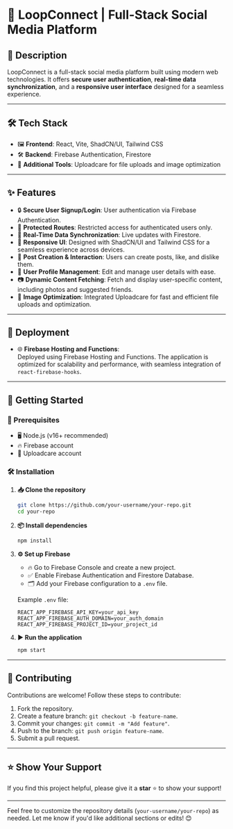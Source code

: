 # 🚀 LoopConnect | Full-Stack Social Media Platform

## 🌟 Description
LoopConnect is a full-stack social media platform built using modern web technologies. It offers **secure user authentication**, **real-time data synchronization**, and a **responsive user interface** designed for a seamless experience.

---

## 🛠️ Tech Stack
- 🖼️ **Frontend**: React, Vite, ShadCN/UI, Tailwind CSS  
- 🛠️ **Backend**: Firebase Authentication, Firestore  
- 🌄 **Additional Tools**: Uploadcare for file uploads and image optimization  

---

## ✨ Features
- 🔒 **Secure User Signup/Login**: User authentication via Firebase Authentication.  
- 🔐 **Protected Routes**: Restricted access for authenticated users only.  
- 📡 **Real-Time Data Synchronization**: Live updates with Firestore.  
- 📱 **Responsive UI**: Designed with ShadCN/UI and Tailwind CSS for a seamless experience across devices.  
- 📝 **Post Creation & Interaction**: Users can create posts, like, and dislike them.  
- 👤 **User Profile Management**: Edit and manage user details with ease.  
- 📷 **Dynamic Content Fetching**: Fetch and display user-specific content, including photos and suggested friends.  
- 🌟 **Image Optimization**: Integrated Uploadcare for fast and efficient file uploads and optimization.  

---

## 🚀 Deployment
- 🌐 **Firebase Hosting and Functions**:  
  Deployed using Firebase Hosting and Functions. The application is optimized for scalability and performance, with seamless integration of `react-firebase-hooks`.

---

## 📂 Getting Started

### 🔧 Prerequisites
- 🖥️ Node.js (v16+ recommended)  
- 🔥 Firebase account  
- 🌄 Uploadcare account  

### 🛠️ Installation
1. **📥 Clone the repository**  
    ```bash
    git clone https://github.com/your-username/your-repo.git
    cd your-repo
    ```

2. **📦 Install dependencies**  
    ```bash
    npm install
    ```

3. **⚙️ Set up Firebase**  
    - 🔥 Go to Firebase Console and create a new project.  
    - ✅ Enable Firebase Authentication and Firestore Database.  
    - 🗂️ Add your Firebase configuration to a `.env` file.  

    Example `.env` file:  
    ```env
    REACT_APP_FIREBASE_API_KEY=your_api_key
    REACT_APP_FIREBASE_AUTH_DOMAIN=your_auth_domain
    REACT_APP_FIREBASE_PROJECT_ID=your_project_id
    ```

4. **▶️ Run the application**  
    ```bash
    npm start
    ```

---

## 🤝 Contributing
Contributions are welcome! Follow these steps to contribute:  
1. Fork the repository.  
2. Create a feature branch: `git checkout -b feature-name`.  
3. Commit your changes: `git commit -m "Add feature"`.  
4. Push to the branch: `git push origin feature-name`.  
5. Submit a pull request.  

---

## ⭐ Show Your Support
If you find this project helpful, please give it a **star** ⭐ to show your support!  

---

Feel free to customize the repository details (`your-username/your-repo`) as needed. Let me know if you'd like additional sections or edits! 😊
